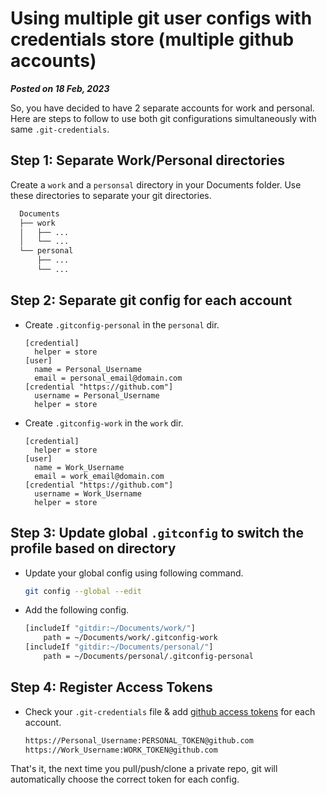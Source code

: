 # Using multiple git user configs with credentials store (multiple github accounts)

**_Posted on 18 Feb, 2023_**

So, you have decided to have 2 separate accounts for work and personal.
Here are steps to follow to use both git configurations simultaneously with same `.git-credentials`.

## Step 1: Separate Work/Personal directories

Create a `work` and a `personsal` directory in your Documents folder. Use these directories to separate your git directories.

```bash
  Documents
  ├── work
  │   ├── ...
  │   └── ...
  └── personal
      ├── ...
      └── ...
```

## Step 2: Separate git config for each account

- Create `.gitconfig-personal` in the `personal` dir.

  ```gitconfig
  [credential]
    helper = store
  [user]
    name = Personal_Username
    email = personal_email@domain.com
  [credential "https://github.com"]
    username = Personal_Username
    helper = store
  ```

- Create `.gitconfig-work` in the `work` dir.

  ```gitconfig
  [credential]
    helper = store
  [user]
    name = Work_Username
    email = work_email@domain.com
  [credential "https://github.com"]
    username = Work_Username
    helper = store
  ```

## Step 3: Update global `.gitconfig` to switch the profile based on directory

- Update your global config using following command.

  ```bash
  git config --global --edit
  ```

- Add the following config.

  ```bash
  [includeIf "gitdir:~/Documents/work/"]
      path = ~/Documents/work/.gitconfig-work
  [includeIf "gitdir:~/Documents/personal/"]
      path = ~/Documents/personal/.gitconfig-personal
  ```

## Step 4: Register Access Tokens

- Check your `.git-credentials` file & add [github access tokens](https://github.com/settings/tokens) for each account.

  ```bash
  https://Personal_Username:PERSONAL_TOKEN@github.com
  https://Work_Username:WORK_TOKEN@github.com
  ```

That's it, the next time you pull/push/clone a private repo, git will automatically choose the correct token for each config.
